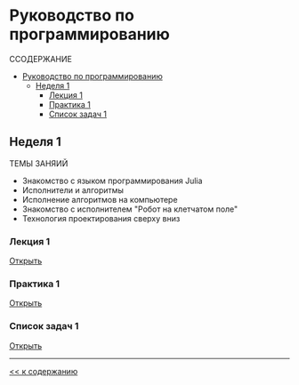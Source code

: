 # Руководство по программированию
CСОДЕРЖАНИЕ
- [Руководство по программированию](#руководство-по-программированию)
  - [Неделя 1](#неделя-1)
    - [Лекция 1](#лекция-1)
    - [Практика 1](#практика-1)
    - [Список задач 1](#список-задач-1)

## Неделя 1
ТЕМЫ ЗАНЯИЙ 
- Знакомство с языком программирования Julia
- Исполнители и алгоритмы 
- Исполнение алгоритмов на компьютере
- Знакомство с исполнителем "Робот на клетчатом поле"
- Технология проектирования сверху вниз
  
### Лекция 1
[Открыть](lecture-1/Лекция-1.md)

### Практика 1
[Открыть](lecture-1/Практика-1.md)

### Список задач 1
[Открыть](lecture-1/Список-задач-1.md)

----------------

[<< к содержанию](#руководство-по-программированию)